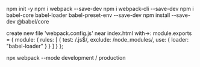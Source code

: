 npm init -y
npm i webpack --save-dev
npm i webpack-cli --save-dev
npm i babel-core babel-loader babel-preset-env --save-dev
npm install --save-dev @babel/core

create new file 'webpack.config.js' near index.html with->:
module.exports = {
  module: {
    rules: [
      {
        test: /\.js$/,
        exclude: /node_modules/,
        use: {
          loader: "babel-loader"
        }
      }
    ]
  }
};

npx webpack --mode development / production
